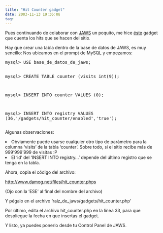 ```yaml
---
title: "Hit Counter gadget"
date: 2003-11-13 19:36:08
tag: 
---
```

<p>Pues continuando de colaborar con <a href="http://web.archive.org/web/20031125134728/http://jaws-project.sf.net/">JAWS</a> un poquito, me hice <a href="http://web.archive.org/web/20031125134728/http://www.damog.net/files/hit_counter.phps">éste</a> gadget que cuenta los hits que se hacen del sitio.

Hay que crear una tabla dentro de la base de datos de JAWS, es muy sencillo: Nos ubicamos en el prompt de MySQL y empezamos:
</p>
<pre>mysql&gt; USE base_de_datos_de_jaws;



mysql&gt; CREATE TABLE counter (visits int(9));



mysql&gt; INSERT INTO counter VALUES (0);



mysql&gt; INSERT INTO registry VALUES (36,'/gadgets/hit_counter/enabled','true');</pre>
<p>
Algunas observaciones:
</p>
<li>Obviamente puede usarse cualquier otro tipo de parámetro para la columna &#8216;visits&#8217; de la tabla &#8216;counter&#8217;. Sobre todo, si el sitio recibe más de 999&#8217;999&#8217;999 de visitas :P</li>
<li>El &#8216;id&#8217; del &#8216;INSERT INTO registry&#8230;&#8217; depende del último registro que se tenga en la tabla.

Ahora, copia el código del archivo:

<a href="http://web.archive.org/web/20031125134728/http://damog.net/files/hit_counter.phps"><a href="http://www.damog.net/files/hit_counter.phps">http://www.damog.net/files/hit_counter.phps</a></a>

(Ojo con la &#8216;ESE&#8217; al final del nombre del archivo)

Y pégalo en el archivo &#8216;raíz_de_jaws/gadgets/hit_counter.php&#8217;

Por último, edita el archivo hit_counter.php en la línea 33, para que despliegue la fecha en que insertas el gadget.

Y listo, ya puedes ponerlo desde tu Control Panel de JAWS.</li>
